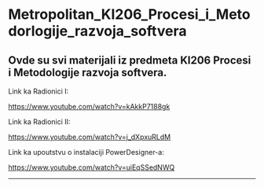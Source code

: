 # Metropolitan_KI206_Procesi_i_Metodorlogije_razvoja_softvera
Ovde su svi materijali iz predmeta KI206 Procesi i Metodologije razvoja softvera.
------------------------------------------------------------------------------------------------------------------------------------------
Link ka Radionici I:

https://www.youtube.com/watch?v=kAkkP7188gk

Link ka Radionici II:

https://www.youtube.com/watch?v=j_dXpxuRLdM

Link ka upoutstvu o instalaciji PowerDesigner-a:

https://www.youtube.com/watch?v=uiEqSSedNWQ

------------------------------------------------------------------------------------------------------------------------------------------
